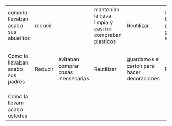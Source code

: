 <DOCTYPE html>
<html>

<head>
     <title>tabla de cultura digital </title>
</head>
<body>
<table>
<tr>
<td>como lo llevaban acabo sus abuelitos</td> 
<td>reducir<td>
                                        <td>mantenian la casa limpia y casi no compraban plasticos</td> <td>Reutilizar</td> <td>reutilizaban botellas para guardar el agua</td> <td>Reciclar</td> <td>guardaban las botellas para usar despue</td>
<tr>


<td>Como lo llevaban acabo sus padres</td> <td>Reducir</td> <td>evitaban comprar cosas inecsecarias</td> <td>Reutilizar</td> 
<td>guardamos el carton para hacer decoraciones</td>  <td>Reciclar</td>

<td>con la ropa que no sirve y toallas hacian trapos</td>

<tr>

<td>Como la llevam acabo ustedes

